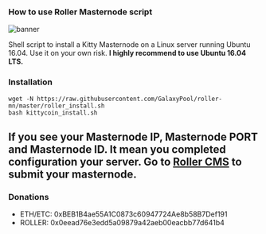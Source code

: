 ### How to use Roller Masternode script
![banner](https://raw.githubusercontent.com/GalaxyPool/roller-mn/master/image/banner.png)

Shell script to install a Kitty Masternode on a Linux server running Ubuntu 16.04. Use it on your own risk.
**I highly recommend to use Ubuntu 16.04 LTS.**

### Installation
```
wget -N https://raw.githubusercontent.com/GalaxyPool/roller-mn/master/roller_install.sh
bash kittycoin_install.sh
```

If you see your Masternode IP, Masternode PORT and Masternode ID. It mean you completed configuration your server.
Go to [Roller CMS](https://wallet.roller.today) to submit your masternode.
----------------------------------------
### Donations
  * ETH/ETC: 0xBEB1B4ae55A1C0873c60947724Ae8b58B7Def191
  * ROLLER: 0x0eead76e3edd5a09879a42aeb00eacbb77d641b4
